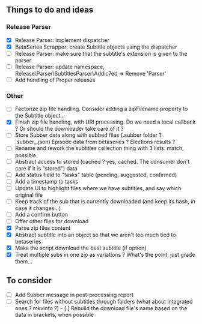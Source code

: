 ## Things to do and ideas

### Release Parser
- [x] Release Parser: implement dispatcher
- [x] BetaSeries Scrapper: create Subtitle objects using the dispatcher
- [ ] Release Parser: make sure that the subtitle's extension is given to the parser
- [ ] Release Parser: update namespace, Release\Parser\SubtitlesParser\Addic7ed => Remove 'Parser'
- [ ] Add handling of Proper releases

### Other
- [ ] Factorize zip file handling. Consider adding a zipFilename property to the Subtitle object...
- [x] Finish zip file handling, with URI processing. Do we need a local callback ? Or should the downloader take care of it ?
- [ ] Store Subber data along with subbed files (.subber folder ? .subber_<filename>.json)
      Episode data from betaseries ?
      Elections results ?
- [ ] Rename and rework the subtitles collection thing with 3 lists: match, possible
- [ ] Abstract access to stored (cached ? yes, cached. The consumer don't care if it is "stored") data
- [ ] Add status field to "tasks" table (pending, suggested, confirmed)
- [ ] Add a timestamp to tasks
- [ ] Update UI to highlight files where we have subtitles, and say which original file
- [ ] Keep track of the sub that is currently downloaded (and keep its hash, in case it changes...)
- [ ] Add a confirm button
- [ ] Offer other files for download
- [x] Parse zip files content
- [x] Abstract subtitle into an object so that we aren't too much tied to betaseries
- [x] Make the script download the best subtitle (if option)
- [x] Treat multiple subs in one zip as variations ? What's the point, just grade them...

## To consider
- [ ] Add Subber message in post-processing report
- [ ] Search for files without subtitles through folders (what about integrated ones ? mkvinfo ?)
      - [ ] Rebuild the download file's name based on the data in brackets, when possible
